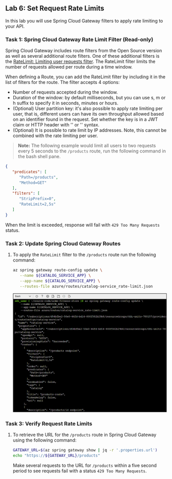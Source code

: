 ## Lab 6:  Set Request Rate Limits

In this lab you will use Spring Cloud Gateway filters to apply rate limiting to your API.

### Task 1: Spring Cloud Gateway Rate Limit Filter (Read-only)

Spring Cloud Gateway includes route filters from the Open Source version as well as several additional route filters. One of these additional filters is the [RateLimit: Limiting user requests filter](https://docs.vmware.com/en/VMware-Spring-Cloud-Gateway-for-Kubernetes/1.1/scg-k8s/GUID-route-filters.html#ratelimit-limiting-user-requests-filter). The RateLimit filter limits the number of requests allowed per route during a time window.

   When defining a Route, you can add the RateLimit filter by including it in the list of filters for the route. The filter accepts 4 options:

   * Number of requests accepted during the window.
   * Duration of the window: by default milliseconds, but you can use s, m or h suffix to specify it in seconds, minutes or hours.
   * (Optional) User partition key: it's also possible to apply rate limiting per user, that is, different users can have its own throughput allowed based on an identifier found in the request. Set whether the key is in a JWT claim or HTTP header with '' or '' syntax.
   * (Optional) It is possible to rate limit by IP addresses. Note, this cannot be combined with the rate limiting per user.

   > **Note:** The following example would limit all users to two requests every 5 seconds to the `/products` route, run the following command in the bash shell pane.

   ```json
   {
      "predicates": [
         "Path=/products",
         "Method=GET"
      ],
      "filters": [
         "StripPrefix=0",
         "RateLimit=2,5s"
      ]
   }
   ```

When the limit is exceeded, response will fail with `429 Too Many Requests` status.

### Task 2: Update Spring Cloud Gateway Routes

1. To apply the `RateLimit` filter to the `/products` route run the following command:

   ```bash
   az spring gateway route-config update \
      --name ${CATALOG_SERVICE_APP} \
      --app-name ${CATALOG_SERVICE_APP} \
      --routes-file azure/routes/catalog-service_rate-limit.json
   ```

   ![](Images/mjv2-30.png)

### Task 3: Verify Request Rate Limits

1. To retrieve the URL for the `/products` route in Spring Cloud Gateway using the following command:

   ```bash
   GATEWAY_URL=$(az spring gateway show | jq -r '.properties.url')
   echo "https://${GATEWAY_URL}/products"
   ```

   Make several requests to the URL for `/products` within a five second period to see requests fail with a status `429 Too Many Requests`.



